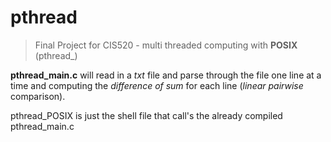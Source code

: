 # pthread
> Final Project for CIS520 - multi threaded computing with **POSIX** (pthread_)

**pthread_main.c** will read in a *txt* file and parse through the file one line at a time and computing the *difference of sum* for each line (*linear pairwise* comparison).

pthread_POSIX is just the shell file that call's the already compiled pthread_main.c
